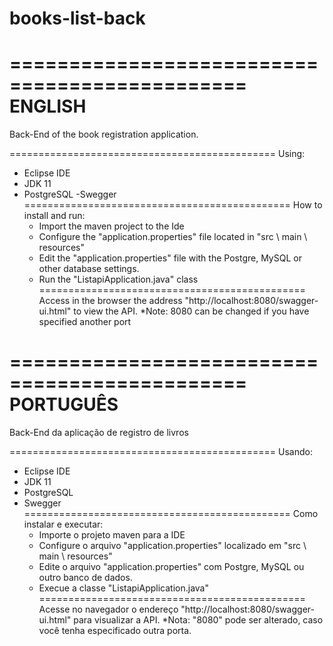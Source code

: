 # books-list-back
==============================================
ENGLISH
==============================================
Back-End of the book registration application.

==============================================
Using:
  - Eclipse IDE
  - JDK 11
  - PostgreSQL
  -Swegger
  ==============================================
  How to install and run:
    - Import the maven project to the Ide
    - Configure the "application.properties" file located in "src \ main \ resources"
    - Edit the "application.properties" file with the Postgre, MySQL or other database settings.
    - Run the "ListapiApplication.java" class
==============================================
Access in the browser the address "http://localhost:8080/swagger-ui.html" to view the API.
  *Note: 8080 can be changed if you have specified another port
  
  
==============================================
PORTUGUÊS
==============================================
 Back-End da aplicação de registro de livros
 
==============================================
Usando:
  - Eclipse IDE
  - JDK 11
  - PostgreSQL
  - Swegger
==============================================
  Como instalar e executar:
    - Importe o projeto maven para a IDE
    - Configure o arquivo "application.properties" localizado em "src \ main \ resources"
    - Edite o arquivo "application.properties" com Postgre, MySQL ou outro banco de dados.
    - Execue a classe "ListapiApplication.java"
==============================================
Acesse no navegador o endereço "http://localhost:8080/swagger-ui.html" para visualizar a API.
  *Nota: "8080" pode ser alterado, caso você tenha especificado outra porta.
  

